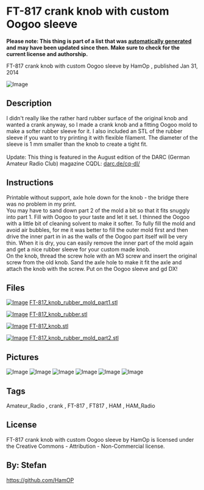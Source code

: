 FT-817 crank knob with custom Oogoo sleeve
===============
**Please note: This thing is part of a list that was [automatically generated](https://github.com/carlosgs/export-things) and may have been updated since then. Make sure to check for the current license and authorship.**  

FT-817 crank knob with custom Oogoo sleeve  by HamOp , published Jan 31, 2014

![Image](img/P1050602_display_large.jpg)

Description
--------
I didn't really like the rather hard rubber surface of the original knob and wanted a crank anyway, so I made a crank knob and a fitting Oogoo mold to make a softer rubber sleeve for it. I also included an STL of the rubber sleeve if you want to try printing it with flexible filament. The diameter of the sleeve is 1 mm smaller than the knob to create a tight fit.  <br />
<br />
Update: This thing is featured in the August edition of the DARC (German Amateur Radio Club) magazine CQDL: <a href="http://www.darc.de/cq-dl/" target="_blank" rel="nofollow">darc.de/cq-dl/</a>

Instructions
--------
Printable without support, axle hole down for the knob - the bridge there was no problem in my print.   <br />
You may have to sand down part 2 of the mold a bit so that it fits snuggly into part 1. Fill with Oogoo to your taste and let it set. I thinned the Oogoo with a little bit of cleaning solvent to make it softer. To fully fill the mold and avoid air bubbles, for me it was better to fill the outer mold first and then drive the inner part in in as the walls of the Oogoo part itself will be very thin. When it is dry, you can easily remove the inner part of the mold again and get a nice rubber sleeve for your custom made knob.  <br />
On the knob, thread the screw hole with an M3 screw and insert the original screw from the old knob. Sand the axle hole to make it fit the axle and attach the knob with the screw. Put on the Oogoo sleeve and gd DX!

Files
--------
[![Image](img/FT-817_knob_rubber_mold_part1_preview_tinycard.jpg)](FT-817_knob_rubber_mold_part1.stl)
 [ FT-817_knob_rubber_mold_part1.stl](FT-817_knob_rubber_mold_part1.stl)  

[![Image](img/FT-817_knob_rubber_preview_tinycard.jpg)](FT-817_knob_rubber.stl)
 [ FT-817_knob_rubber.stl](FT-817_knob_rubber.stl)  

[![Image](img/FT-817_knob_preview_tinycard.jpg)](FT-817_knob.stl)
 [ FT-817_knob.stl](FT-817_knob.stl)  

[![Image](img/FT-817_knob_rubber_mold_part2_preview_tinycard.jpg)](FT-817_knob_rubber_mold_part2.stl)
 [ FT-817_knob_rubber_mold_part2.stl](FT-817_knob_rubber_mold_part2.stl)  



Pictures
--------
![Image](img/FT-817_knob_rubber_display_large.jpg)
![Image](img/FT-817_knob_display_large.jpg)
![Image](img/FT-817_knob_rubber_mold_part2_display_large.jpg)
![Image](img/FT-817_knob_rubber_mold_part1_display_large.jpg)
![Image](img/P1050592_display_large.jpg)
![Image](img/P1050600_display_large.jpg)


Tags
--------
Amateur_Radio , crank , FT-817 , FT817 , HAM , HAM_Radio  

  

License
--------
FT-817 crank knob with custom Oogoo sleeve by HamOp is licensed under the Creative Commons - Attribution - Non-Commercial license.  



By: Stefan
--------
<https://github.com/HamOP>